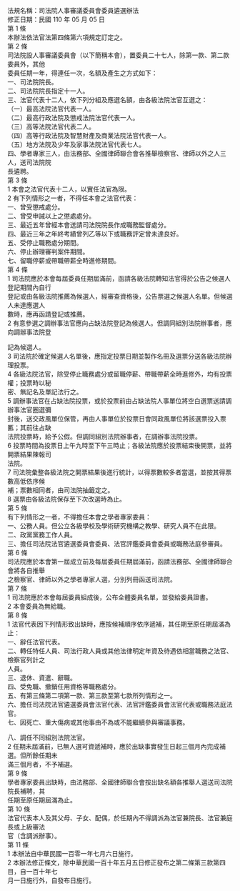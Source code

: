 法規名稱：司法院人事審議委員會委員遴選辦法  
修正日期：民國 110 年 05 月 05 日  
第 1 條  
本辦法依法官法第四條第六項規定訂定之。  
第 2 條  
司法院設人事審議委員會（以下簡稱本會），置委員二十七人，除第一款、第二款委員外，其他  
委員任期一年，得連任一次，名額及產生之方式如下：  
一、司法院院長。  
二、司法院院長指定十一人。  
三、法官代表十二人，依下列分組及應選名額，由各級法院法官互選之：  
（一）最高法院法官代表一人。  
（二）最高行政法院及懲戒法院法官代表一人。  
（三）高等法院法官代表二人。  
（四）高等行政法院及智慧財產及商業法院法官代表一人。  
（五）地方法院及少年及家事法院法官代表七人。  
四、學者專家三人，由法務部、全國律師聯合會各推舉檢察官、律師以外之人三人，送司法院院  
長遴聘。  
第 3 條  
1 本會之法官代表十二人，以實任法官為限。  
2 有下列情形之一者，不得任本會之法官代表：  
一、曾受懲戒處分。  
二、曾受申誡以上之懲處處分。  
三、最近五年曾經本會送請司法院院長作成職務監督處分。  
四、最近三年之年終考績曾列乙等以下或職務評定曾未達良好。  
五、受停止職務處分期間。  
六、停止辦理審判案件期間。  
七、留職停薪或帶職帶薪全時進修期間。  
第 4 條  
1 司法院應於本會每屆委員任期屆滿前，函請各級法院轉知法官得於公告之候選人登記期間內自行  
登記或由各級法院推薦為候選人，經審查資格後，公告票選之候選人名單。但候選人未達應選人  
數時，應再函請登記或推薦。  
2 有意參選之調辦事法官應向占缺法院登記為候選人。但調同組別法院辦事者，應向調辦事法院登  


記為候選人。  
3 司法院於確定候選人名單後，應指定投票日期並製作名冊及選票分送各級法院辦理投票。  
4 各級法院法官，除受停止職務處分或留職停薪、帶職帶薪全時進修外，均有投票權；投票時以秘  
密、無記名及單記法行之。  
5 調辦事法官在占缺法院投票，或於投票前由占缺法院人事單位將空白選票送請調辦事法官圈選彌  
封後，送交政風單位保管，再由人事單位於投票日會同政風單位將該選票投入票匭；其前往占缺  
法院投票時，給予公假。但調同組別法院辦事者，在調辦事法院投票。  
6 投票時間為投票日上午九時至下午三時止；各級法院應於投票結束後開票，並將開票結果陳報司  
法院。  
7 司法院彙整各級法院之開票結果後進行統計，以得票數較多者當選，並按其得票數高低依序候  
補；票數相同者，由司法院抽籤定之。  
8 選票由各級法院保存至下次改選時為止。  
第 5 條  
有下列情形之一者，不得擔任本會之學者專家委員：  
一、公務人員。但公立各級學校及學術研究機構之教學、研究人員不在此限。  
二、政黨黨務工作人員。  
三、擔任司法院法官遴選委員會委員、法官評鑑委員會委員或職務法庭參審員。  
第 6 條  
司法院應於本會第一屆成立前及每屆委員任期屆滿前，函請法務部、全國律師聯合會將各自推舉  
之檢察官、律師以外之學者專家人選，分別列冊函送司法院。  
第 7 條  
1 司法院應於本會每屆委員組成後，公布全體委員名單，並發給委員證書。  
2 本會委員為無給職。  
第 8 條  
1 法官代表因下列情形致出缺時，應按候補順序依序遞補，其任期至原任期屆滿為止：  
一、辭任法官代表。  
二、轉任特任人員、司法行政人員或其他法律明定年資及待遇依相當職務之法官、檢察官列計之  
人員。  
三、退休、資遣、辭職。  
四、受免職、撤銷任用資格等職務處分。  
五、有第三條第二項第一款、第三款至第七款所列情形之一。  
六、擔任司法院法官遴選委員會法官代表、法官評鑑委員會法官代表或職務法庭法官。  
七、因死亡、重大傷病或其他事由不為或不能繼續參與審議事務。  


八、調任不同組別法院法官。  
2 任期未屆滿前，已無人選可資遞補時，應於出缺事實發生日起三個月內完成補選。但所餘任期未  
滿三個月者，不予補選。  
第 9 條  
學者專家委員出缺時，由法務部、全國律師聯合會按出缺名額各推舉人選送司法院院長補聘，其  
任期至原任期屆滿為止。  
第 10 條  
法官代表本人及其父母、子女、配偶，於任期內不得調派為法官兼院長、法官兼庭長或上級審法  
官（含調派辦事）。  
第 11 條  
1 本辦法自中華民國一百零一年七月六日施行。  
2 本辦法修正條文，除中華民國一百十年五月五日修正發布之第二條第三款第四目，自一百十年七  
月一日施行外，自發布日施行。  


